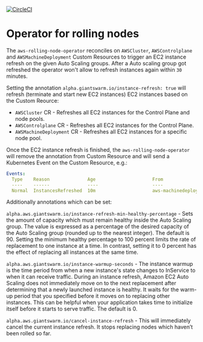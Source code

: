 [![CircleCI](https://circleci.com/gh/giantswarm/aws-rolling-node-operator.svg?style=shield)](https://circleci.com/gh/giantswarm/aws-rolling-node-operator)

# Operator for rolling nodes

The `aws-rolling-node-operator` reconciles on `AWSCluster`, `AWSControlplane` and `AWSMachineDeployment` Custom Resources to trigger an EC2 instance refresh on the given Auto Scaling groups. After a Auto scaling group got refreshed the operator won't allow to refresh instances again within `30` minutes.

Setting the annotation `alpha.giantswarm.io/instance-refresh: true` will refresh (terminate and start new EC2 instances) EC2 instances based on the Custom Reource:

- `AWSCluster` CR - Refreshes all EC2 instances for the Control Plane and node pools.
- `AWSControlplane` CR - Refreshes all EC2 instances for the Control Plane.
- `AWSMachineDeployment` CR - Refreshes all EC2 instances for a specific node pool.

Once the EC2 instance refresh is finished, the `aws-rolling-node-operator` will remove the annotation from Custom Resource and will send a Kubernetes Event on the Custom Resource, e.g.:

```yaml
Events:
  Type    Reason              Age                     From                                           Message
  ----    ------              ----                    ----                                           -------
  Normal  InstancesRefreshed  10m                     aws-machinedeployment-node-rolling-controller  Refreshed all worker instances.
```

Additionally annotations which can be set:

`alpha.aws.giantswarm.io/instance-refresh-min-healthy-percentage` - Sets the amount of capacity which must remain healthy inside the Auto Scaling group. The value is expressed as a percentage of the desired capacity of the Auto Scaling group (rounded up to the nearest integer). The default is 90. Setting the minimum healthy percentage to 100 percent limits the rate of replacement to one instance at a time. In contrast, setting it to 0 percent has the effect of replacing all instances at the same time.

`alpha.aws.giantswarm.io/instance-warmup-seconds` - The instance warmup is the time period from when a new instance's state changes to InService to when it can receive traffic. During an instance refresh, Amazon EC2 Auto Scaling does not immediately move on to the next replacement after determining that a newly launched instance is healthy. It waits for the warm-up period that you specified before it moves on to replacing other instances. This can be helpful when your application takes time to initialize itself before it starts to serve traffic. The default is 0.

`alpha.aws.giantswarm.io/cancel-instance-refresh` - This will immediately cancel the current instance refresh. It stops replacing nodes which haven’t been rolled so far.
